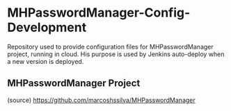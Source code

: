 # MHPasswordManager-Config-Development
Repository used to provide configuration files for MHPasswordManager project, running in cloud. His purpose is used by Jenkins auto-deploy when a new version is deployed.

## MHPasswordManager Project
(source) https://github.com/marcoshssilva/MHPasswordManager
